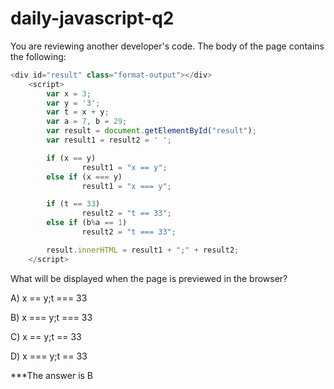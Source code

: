 # daily-javascript-q2

You are reviewing another developer's code. The body of the page contains the following: 

``` javascript
<div id="result" class="format-output"></div>
  	<script> 
       	var x = 3; 
       	var y = '3'; 
       	var t = x + y; 
       	var a = 7, b = 29; 
       	var result = document.getElementById("result"); 
       	var result1 = result2 = ' '; 

       	if (x == y) 
            	result1 = "x == y"; 
       	else if (x === y) 
            	result1 = "x === y"; 

       	if (t == 33) 
            	result2 = "t == 33"; 
       	else if (b%a == 1) 
            	result2 = "t === 33"; 

       	result.innerHTML = result1 + ";" + result2; 
  	</script> 
```

What will be displayed when the page is previewed in the browser?

A) x == y;t === 33

B) x === y;t === 33

C) x == y;t == 33

D) x === y;t == 33


***The answer is B
